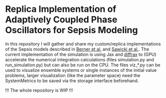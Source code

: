 # Replica Implementation of Adaptively Coupled Phase Oscillators for Sepsis Modeling

In this repository I will gather and share my custom/replica implementations of the Sepsis models described in [Berner et al.](https://www.frontiersin.org/journals/network-physiology/articles/10.3389/fnetp.2021.730385/full) and [Sawicki et al.](https://www.frontiersin.org/journals/network-physiology/articles/10.3389/fnetp.2022.904480/full).
The current implementation of the simulation is using Jax and [diffrax](https://github.com/patrick-kidger/diffrax) to (GPU) accelerate the numerical integration calculations (files simulation.py and run_simulation.py) but can also be run on the CPU.
The files viz_*.py can be used to visualize ensemble systems or single instances of the initial value problems, larger visualization (like the parameter space) need the SystemMetrics to be saved via the storage interface beforehand.

!!! The whole repository is WIP !!!

